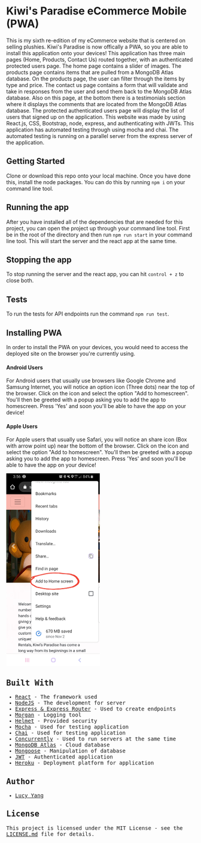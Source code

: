 # Kiwi's Paradise eCommerce Mobile (PWA)

This is my sixth re-edition of my eCommerce website that is centered on selling plushies. Kiwi's Paradise is now offically a PWA, so you are able to install this application onto your devices! This application has three main pages (Home, Products, Contact Us) routed together, with an authenticated protected users page. The home page contains a slider of images. The products page contains items that are pulled from a MongoDB Atlas database. On the products page, the user can filter through the items by type and price. The contact us page contains a form that will validate and take in responses from the user and send them back to the MongoDB Atlas database. Also on this page, at the bottom there is a testimonials section where it displays the comments that are located from the MongoDB Atlas database. The protected authenticated users page will display the list of users that signed up on the application. This website was made by using React.js, CSS, Bootstrap, node, express, and authenticating with JWTs. This application has automated testing through using mocha and chai. The automated testing is running on a parallel server from the express server of the application.

## Getting Started

Clone or download this repo onto your local machine. Once you have done this, install the node packages. You can do this by running ```npm i``` on your command line tool.


## Running the app

After you have installed all of the dependencies that are needed for this project, you can open the project up through your command line tool. First be in the root of the directory and then run ```npm run start``` in your command line tool. This will start the server and the react app at the same time.


## Stopping the app

To stop running the server and the react app, you can hit ```control + z``` to close both.


## Tests

To run the tests for API endpoints run the command ```npm run test```.

## Installing PWA
In order to install the PWA on your devices, you would need to access the deployed site on the browser you're currently using.

#### Android Users
For Android users that usually use browsers like Google Chrome and Samsung Internet, you will notice an option icon (Three dots) near the top of the browser. Click on the icon and select the option "Add to homescreen". You'll then be greeted with a popup asking you to add the app to homescreen. Press 'Yes' and soon you'll be able to have the app on your device!

#### Apple Users
For Apple users that usually use Safari, you will notice an share icon (Box with arrow point up) near the bottom of the browser. Click on the icon and select the option "Add to homescreen". You'll then be greeted with a popup asking you to add the app to homescreen. Press 'Yes' and soon you'll be able to have the app on your device!

<kbd>
<img src="https://github.com/l-yang-05/KiwisParadise-Mobile/blob/master/screenshots-pwa/Screenshot_20191202-155629_Chrome.jpg" alt="add to homescreen" width="250" height="auto"/>
<kbd>
 
## Built With

* [React](https://github.com/facebook/react) - The framework used
* [NodeJS](https://github.com/nodejs/node) - The development for server
* [Express & Express Router](https://github.com/expressjs/express) - Used to create endpoints
* [Morgan](https://github.com/expressjs/morgan) - Logging tool
* [Helmet](https://github.com/helmetjs/helmet) - Provided security
* [Mocha](https://github.com/mochajs/mocha) - Used for testing application
* [Chai](https://github.com/chaijs/chai) - Used for testing application
* [Concurrently](https://github.com/kimmobrunfeldt/concurrently) - Used to run servers at the same time
* [MongoDB Atlas](https://www.mongodb.com/) - Cloud database
* [Mongoose](https://mongoosejs.com/) - Manipulation of database
* [JWT](https://jwt.io/) - Authenticated application
* [Heroku](https://www.heroku.com) - Deployment platform for application


## Author

* [Lucy Yang](https://github.com/l-yang-05)


## License

This project is licensed under the MIT License - see the [LICENSE.md](LICENSE.md) file for details.
